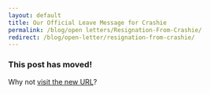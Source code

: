 ```yaml
---
layout: default
title: Our Official Leave Message for Crashie
permalink: /blog/open letters/Resignation-From-Crashie/
redirect: /blog/open-letter/resignation-from-crashie/
---
```


### This post has moved!

Why not [visit the new URL](/blog/open-letter/resignation-from-crashie/)?
